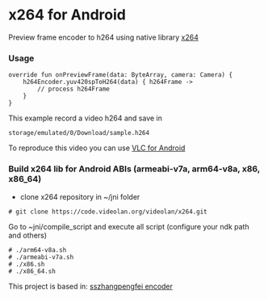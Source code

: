 # x264 for Android

Preview frame encoder to h264 using native library [x264]

### Usage

```
override fun onPreviewFrame(data: ByteArray, camera: Camera) {
    h264Encoder.yuv420spToH264(data) { h264Frame ->
        // process h264Frame
    }
}
```

This example record a video h264 and save in
``` 
storage/emulated/0/Download/sample.h264
```
To reproduce this video you can use [VLC for Android]

### Build x264 lib for Android ABIs (armeabi-v7a, arm64-v8a, x86, x86_64)

* clone x264 repository in ~/jni folder

```
# git clone https://code.videolan.org/videolan/x264.git
```

Go to ~jni/compile_script and execute all script (configure your ndk path and others)

```
# ./arm64-v8a.sh
# ./armeabi-v7a.sh
# ./x86.sh
# ./x86_64.sh
```

This project is based in: [sszhangpengfei encoder]

[sszhangpengfei encoder]: https://github.com/sszhangpengfei/android_x264_encoder
[x264]: https://www.videolan.org/developers/x264.html
[VLC for Android]: https://play.google.com/store/apps/details?id=org.videolan.vlc&hl=es_CO
